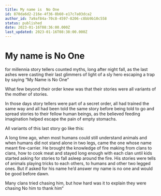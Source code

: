 ```yaml
---
title: My name is  No One
id: 870da6d2-216e-4f36-8b60-e17c7a03dca2
author_id: 7a9af84a-70c8-4597-8206-c8bb9b10c558
status: published
date: 2023-01-16T08:36:00.000Z
last_updated: 2023-01-16T08:38:00.000Z
---
```


# My name is  No One


for millennia story tellers counted myths, long after night fall, as the last ashes were casting their last glimmers of light of a sly hero escaping a trap by saying “My Name is No One”

What few beyond their order knew was that their stories were all variants of the mother of stories.

In those days story tellers were part of a secret order, all had trained the same way and all had been told the same story before being told to go and spread stories to their fellow human beings, as the believed feeding imagination helped escape the pain of empty stomachs.

All variants of this last story go like this:

A long time ago, when most humans could still understand animals and when humans did not stand alone in two legs, came the one whose name meant fire-carrier. He brought the knowledge of fire making from clans to clans, how to cook meat and stayed long enough with each clan until kids started asking for stories to fall asleep around the fire. His stories were tells of animals playing tricks to each others, to humans and other two legged ones. But if asked for his name he’d answer my name is no one and would be good before dawn. 

Many clans tried chasing him, but how hard was it to explain they were chasing No him to thank him“
